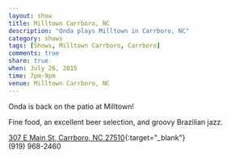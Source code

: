 ```yaml
---
layout: show
title: Milltown Carrboro, NC
description: "Onda plays Milltown in Carrboro, NC"
category: shows
tags: [Shows, Milltown Carrboro, Carrboro]
comments: true
share: true
when: July 26, 2015
time: 7pm-9pm
venue: Milltown Carrboro, NC
---
```


Onda is back on the patio at Milltown!

Fine food, an excellent beer selection, and groovy Brazilian jazz.

[307 E Main St, Carrboro, NC 27510](https://www.google.com/maps/place/Milltown/@35.910968,-79.068081,17z/data=!3m1!4b1!4m2!3m1!1s0x89acc31eed515cbf:0x4d5f4d78f9bda54c){:target="_blank"}
<br/>
(919) 968-2460
